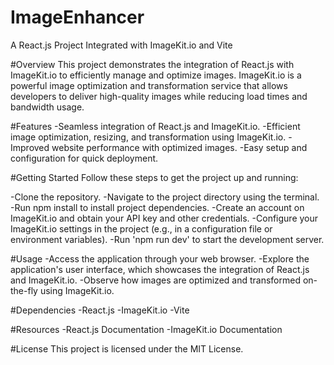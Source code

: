 ﻿# ImageEnhancer
A React.js Project Integrated with ImageKit.io and Vite

#Overview
This project demonstrates the integration of React.js with ImageKit.io to efficiently manage and optimize images. ImageKit.io is a powerful image optimization and transformation service that allows developers to deliver high-quality images while reducing load times and bandwidth usage.

#Features
-Seamless integration of React.js and ImageKit.io.
-Efficient image optimization, resizing, and transformation using ImageKit.io.
-Improved website performance with optimized images.
-Easy setup and configuration for quick deployment.

#Getting Started
Follow these steps to get the project up and running:

-Clone the repository.
-Navigate to the project directory using the terminal.
-Run npm install to install project dependencies.
-Create an account on ImageKit.io and obtain your API key and other credentials.
-Configure your ImageKit.io settings in the project (e.g., in a configuration file or environment variables).
-Run 'npm run dev' to start the development server.

#Usage
-Access the application through your web browser.
-Explore the application's user interface, which showcases the integration of React.js and ImageKit.io.
-Observe how images are optimized and transformed on-the-fly using ImageKit.io.

#Dependencies
-React.js
-ImageKit.io
-Vite

#Resources
-React.js Documentation
-ImageKit.io Documentation

#License
This project is licensed under the MIT License.
